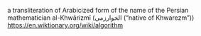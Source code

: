 a transliteration of Arabicized form of the name of the Persian mathematician al-Khwārizmī (الخوارزمي (“native of Khwarezm”)) https://en.wiktionary.org/wiki/algorithm
